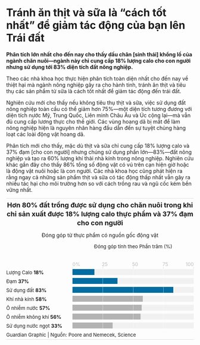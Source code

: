 # Tránh ăn thịt và sữa là “cách tốt nhất” để giảm tác động của bạn lên Trái đất

**Phân tích lớn nhất cho đến nay cho thấy dấu chân [sinh thái] khổng lồ của ngành chăn nuôi&mdash;ngành này chỉ cung cấp 18% lượng calo cho con người nhưng sử dụng tới 83% diện tích đất nông nghiệp.**

Theo các nhà khoa học thực hiện phân tích toàn diện nhất cho đến nay về thiệt hại mà ngành nông nghiệp gây ra cho hành tinh, tránh ăn thịt và tiêu thụ các sản phẩm từ sữa là cách tốt nhất để giảm tác động đến trái đất.

Nghiên cứu mới cho thấy nếu không tiêu thụ thịt và sữa, việc sử dụng đất nông nghiệp toàn cầu có thể giảm hơn 75%&mdash;một diện tích tương đương với diện tích nước Mỹ, Trung Quốc, Liên minh Châu Âu và Úc cộng lại&mdash;mà vẫn đủ cung cấp lương thực cho thế giới. Các vùng hoang dã bị mất để làm nông nghiệp hiện là nguyên nhân hàng đầu dẫn đến sự tuyệt chủng hàng loạt các loài động vật hoang dã.

Phân tích mới cho thấy, mặc dù thịt và sữa chỉ cung cấp 18% lượng calo và 37% đạm [cho con người] nhưng chúng sử dụng phần lớn&mdash;83%&mdash;đất nông nghiệp và tạo ra 60% lượng khí thải nhà kính trong nông nghiệp. Nghiên cứu khác gần đây cho thấy 86% tổng số động vật có vú trên cạn hiện giờ hoặc là động vật nuôi hoặc là con người. Các nhà khoa học cũng phát hiện ra rằng ngay cả những sản phẩm thịt và sữa có tác động thấp nhất vẫn gây ra nhiều tác hại cho môi trường hơn so với cách trồng rau và ngũ cốc kém bền vững nhất.

<div>
<html><head>
<meta http-equiv="content-type" content="text/html; charset=UTF-8">
    <meta charset="utf-8">
    <style>
      .f-bar {
        color: #f1f1f1; /* n-5 */
        text-align: right;
        line-height: 16px;
        min-width: 2px;
        white-space: nowrap;
        overflow-x: hidden;
      }
      /* html { -webkit-font-smoothing: antialiased; }
      .d-n { display: none; } */
      /* TOTHINK: style or inline */
      .graph {
        color: var(--md-default-fg-color--light); /*n-2*/
        font-size: 13px;
        -webkit-font-smoothing: antialiased;
        border-top: 1px solid rgb(220, 220, 220);
        border-bottom: 1px solid rgb(220, 220, 220);
        padding: 6px 0 4px 0;
      }
      .chart {
        position: relative;
      }
      .headline {
        color: var(--md-default-fg-color--light);
        font-size: 18px;
        line-height: 24px;
        margin-bottom: 12px;
      }
      .standfirst {
        font-size: 14px;
        line-height: 18px;
        margin-top: 12px;
        margin-bottom: 12px;
        font-weight: 400;
      }
      .legend {
        line-height: 18px;
        margin-bottom: 24px;
      }
      .legend-item {
        white-space: nowrap;
        display: inline-block;
        margin-right: 12px;
        position: relative;
      }
      .legend-color {
        position: absolute;
        top: 1px;
        display: inline-block;
        width: 6px;
        height: 12px;
        margin-right: 4px;
        border-radius: 2px;
      }
      .legend-label {
        margin-left: 10px;
      }
      .axis-x,
      .axis-y {
        color: #bdbdbd; /* n-3 */
      }
      .axis-top-text {
        white-space: nowrap;
      }
      .label {
        color: var(--md-default-fg-color--light);
        line-height: 18px;
        vertical-align: top;
      }
      .label-x {
        font-size: 12px;
      }
      .label-x span {
        word-break: break-word
      }
      /* end of TOTHINK */
      /* for iOS safari mobile */
      body { -webkit-text-size-adjust: 100%; }
    </style>
  </head>
    <body><div class="graph js-graph" style="width: 100%;"><header class="header"><div class="headline"><span data-offset-key="2pui6-0-0" style="font-weight: bold;"><span data-text="true">Hơn 80% đất trồng được sử dụng cho chăn nuôi trong khi chỉ sản xuất được 18% lượng calo thực phẩm và 37% đạm cho con người</span></span></div><div class="standfirst d-n"><span data-offset-key="e7oj8-0-0"><span data-text="true">Đóng góp từ thực phẩm có nguồn gốc động vật</span></span></div><div class="legend" style="margin-left: 178px;"><span data-offset-key="ccpfi-0-0"><span data-text="true">Đóng góp tính theo Phần trăm (%)</span></span></div></header><div data-id="bar100" data-res-y="true" class="chart js-chart" style="margin-top: 24px; margin-bottom: 0px; padding-bottom: 1px;"><!-- react-empty: 227 --><div class="axis-x" data-x-bottom="false" data-y-indent="0" data-l-indent="0" data-r-indent="0" style="position: absolute; top: -30px; right: 1px; width: calc(100% - 179px); margin-right: 0px;"><div class="axis-x-tick" style="position: absolute; top: 24px; left: calc(0% + 0px); width: 1px; height: 5px; background-color: rgb(220, 220, 220);"></div><div class="axis-x-tick" style="position: absolute; top: 24px; left: calc(25% + 0px); width: 1px; height: 5px; background-color: rgb(220, 220, 220);"></div><div class="axis-x-tick" style="position: absolute; top: 24px; left: calc(50% + 0px); width: 1px; height: 5px; background-color: rgb(220, 220, 220);"></div><div class="axis-x-tick" style="position: absolute; top: 24px; left: calc(75% + 0px); width: 1px; height: 5px; background-color: rgb(220, 220, 220);"></div><div class="axis-x-tick" style="position: absolute; top: 24px; left: calc(100% + 0px); width: 1px; height: 5px; background-color: rgb(220, 220, 220);"></div><div class="axis-x-text axis-top-text" style="position: absolute; top: 8px; left: 0px; width: 18px; line-height: 14px; padding-top: 2px; text-align: left; background-color: transparent;"><span data-offset-key="1dlvr-0-0"><span data-text="true">0%</span></span></div><div class="axis-x-text axis-top-text" style="position: absolute; top: 8px; left: 24.2396%; width: 16px; line-height: 14px; padding-top: 2px; text-align: center; background-color: transparent;"><span data-offset-key="q7vg-0-0"><span data-text="true">25</span></span></div><div class="axis-x-text axis-top-text" style="position: absolute; top: 8px; left: 49.3088%; width: 16px; line-height: 14px; padding-top: 2px; text-align: center; background-color: transparent;"><span data-offset-key="191te-0-0"><span data-text="true">50</span></span></div><div class="axis-x-text axis-top-text" style="position: absolute; top: 8px; left: 74.2857%; width: 16px; line-height: 14px; padding-top: 2px; text-align: center; background-color: transparent;"><span data-offset-key="dl0df-0-0"><span data-text="true">75</span></span></div><div class="axis-x-text axis-top-text" style="position: absolute; top: 8px; left: auto; width: 23px; line-height: 14px; padding-top: 2px; text-align: right; background-color: transparent; right: -1px;"><span data-offset-key="5igl-0-0"><span data-text="true">100</span></span></div></div><div class="canvas"><div class="row" style="height: 24px;"><div class="label" style="display: inline-block; width: 178px;"><span data-offset-key="8273e-0-0"><span data-text="true">Lượng Calo </span></span><span data-offset-key="8273e-0-1" style="font-weight: bold;"><span data-text="true">18%</span></span></div><div class="group" style="display: inline-block; width: calc(100% - 178px); position: relative;"><div class="grid" style="position: relative; margin-left: 0px; margin-right: 1px;"><div style="position: absolute; left: 0%; top: 0px; width: 1px; height: 20px; background-color: transparent;"></div><div style="position: absolute; left: 25%; top: 0px; width: 1px; height: 20px; background-color: rgba(255, 255, 255, 0.5);"></div><div style="position: absolute; left: 50%; top: 0px; width: 1px; height: 20px; background-color: rgba(255, 255, 255, 0.5);"></div><div style="position: absolute; left: 75%; top: 0px; width: 1px; height: 20px; background-color: rgba(255, 255, 255, 0.5);"></div><div style="position: absolute; left: 100%; top: 0px; width: 1px; height: 20px; background-color: transparent;"></div></div><div class="bars" style="height: 16px; margin-bottom: 8px; background-color: rgb(241, 241, 241);"><div class="bar f-bar b00 c-d c0" title="18%" contenteditable="false" style="width: 18%; height: 16px; background-color: rgb(4, 109, 161); margin-bottom: 0px;"></div></div></div></div><div class="row" style="height: 24px;"><div class="label" style="display: inline-block; width: 178px;"><span data-offset-key="2isnn-0-0"><span data-text="true">Đạm </span></span><span data-offset-key="2isnn-0-1" style="font-weight: bold;"><span data-text="true">37%</span></span></div><div class="group" style="display: inline-block; width: calc(100% - 178px); position: relative;"><div class="grid" style="position: relative; margin-left: 0px; margin-right: 1px;"><div style="position: absolute; left: 0%; top: 0px; width: 1px; height: 20px; background-color: transparent;"></div><div style="position: absolute; left: 25%; top: 0px; width: 1px; height: 20px; background-color: rgba(255, 255, 255, 0.5);"></div><div style="position: absolute; left: 50%; top: 0px; width: 1px; height: 20px; background-color: rgba(255, 255, 255, 0.5);"></div><div style="position: absolute; left: 75%; top: 0px; width: 1px; height: 20px; background-color: rgba(255, 255, 255, 0.5);"></div><div style="position: absolute; left: 100%; top: 0px; width: 1px; height: 20px; background-color: transparent;"></div></div><div class="bars" style="height: 16px; margin-bottom: 8px; background-color: rgb(241, 241, 241);"><div class="bar f-bar b10 c-d c1" title="37%" contenteditable="false" style="width: 37%; height: 16px; background-color: rgb(4, 109, 161); margin-bottom: 0px;"></div></div></div></div><div class="row" style="height: 24px;"><div class="label" style="display: inline-block; width: 178px;"><span data-offset-key="abv2t-0-0"><span data-text="true">Sử dụng đất </span></span><span data-offset-key="abv2t-0-1" style="font-weight: bold;"><span data-text="true">83%</span></span></div><div class="group" style="display: inline-block; width: calc(100% - 178px); position: relative;"><div class="grid" style="position: relative; margin-left: 0px; margin-right: 1px;"><div style="position: absolute; left: 0%; top: 0px; width: 1px; height: 20px; background-color: transparent;"></div><div style="position: absolute; left: 25%; top: 0px; width: 1px; height: 20px; background-color: rgba(255, 255, 255, 0.5);"></div><div style="position: absolute; left: 50%; top: 0px; width: 1px; height: 20px; background-color: rgba(255, 255, 255, 0.5);"></div><div style="position: absolute; left: 75%; top: 0px; width: 1px; height: 20px; background-color: rgba(255, 255, 255, 0.5);"></div><div style="position: absolute; left: 100%; top: 0px; width: 1px; height: 20px; background-color: transparent;"></div></div><div class="bars" style="height: 16px; margin-bottom: 8px; background-color: rgb(241, 241, 241);"><div class="bar f-bar b20 c-d c2" title="83%" contenteditable="false" style="width: 83%; height: 16px; background-color: rgb(4, 109, 161); margin-bottom: 0px;"></div></div></div></div><div class="row" style="height: 24px;"><div class="label" style="display: inline-block; width: 178px;"><span data-offset-key="amt04-0-0"><span data-text="true">Khí nhà kính </span></span><span data-offset-key="amt04-0-1" style="font-weight: bold;"><span data-text="true">58%</span></span></div><div class="group" style="display: inline-block; width: calc(100% - 178px); position: relative;"><div class="grid" style="position: relative; margin-left: 0px; margin-right: 1px;"><div style="position: absolute; left: 0%; top: 0px; width: 1px; height: 20px; background-color: transparent;"></div><div style="position: absolute; left: 25%; top: 0px; width: 1px; height: 20px; background-color: rgba(255, 255, 255, 0.5);"></div><div style="position: absolute; left: 50%; top: 0px; width: 1px; height: 20px; background-color: rgba(255, 255, 255, 0.5);"></div><div style="position: absolute; left: 75%; top: 0px; width: 1px; height: 20px; background-color: rgba(255, 255, 255, 0.5);"></div><div style="position: absolute; left: 100%; top: 0px; width: 1px; height: 20px; background-color: transparent;"></div></div><div class="bars" style="height: 16px; margin-bottom: 8px; background-color: rgb(241, 241, 241);"><div class="bar f-bar b30 c-d c3" title="58%" contenteditable="false" style="width: 58%; height: 16px; background-color: rgb(179, 179, 180); margin-bottom: 0px;"></div></div></div></div><div class="row" style="height: 24px;"><div class="label" style="display: inline-block; width: 178px;"><span data-offset-key="91lpb-0-0"><span data-text="true">Ô nhiễm nước </span></span><span data-offset-key="91lpb-0-1" style="font-weight: bold;"><span data-text="true">57%</span></span></div><div class="group" style="display: inline-block; width: calc(100% - 178px); position: relative;"><div class="grid" style="position: relative; margin-left: 0px; margin-right: 1px;"><div style="position: absolute; left: 0%; top: 0px; width: 1px; height: 20px; background-color: transparent;"></div><div style="position: absolute; left: 25%; top: 0px; width: 1px; height: 20px; background-color: rgba(255, 255, 255, 0.5);"></div><div style="position: absolute; left: 50%; top: 0px; width: 1px; height: 20px; background-color: rgba(255, 255, 255, 0.5);"></div><div style="position: absolute; left: 75%; top: 0px; width: 1px; height: 20px; background-color: rgba(255, 255, 255, 0.5);"></div><div style="position: absolute; left: 100%; top: 0px; width: 1px; height: 20px; background-color: transparent;"></div></div><div class="bars" style="height: 16px; margin-bottom: 8px; background-color: rgb(241, 241, 241);"><div class="bar f-bar b40 c-d c4" title="57%" contenteditable="false" style="width: 57%; height: 16px; background-color: rgb(179, 179, 180); margin-bottom: 0px;"></div></div></div></div><div class="row" style="height: 24px;"><div class="label" style="display: inline-block; width: 178px;"><span data-offset-key="frvtf-0-0"><span data-text="true">Ô nhiễm không khí </span></span><span data-offset-key="frvtf-0-1" style="font-weight: bold;"><span data-text="true">56%</span></span></div><div class="group" style="display: inline-block; width: calc(100% - 178px); position: relative;"><div class="grid" style="position: relative; margin-left: 0px; margin-right: 1px;"><div style="position: absolute; left: 0%; top: 0px; width: 1px; height: 20px; background-color: transparent;"></div><div style="position: absolute; left: 25%; top: 0px; width: 1px; height: 20px; background-color: rgba(255, 255, 255, 0.5);"></div><div style="position: absolute; left: 50%; top: 0px; width: 1px; height: 20px; background-color: rgba(255, 255, 255, 0.5);"></div><div style="position: absolute; left: 75%; top: 0px; width: 1px; height: 20px; background-color: rgba(255, 255, 255, 0.5);"></div><div style="position: absolute; left: 100%; top: 0px; width: 1px; height: 20px; background-color: transparent;"></div></div><div class="bars" style="height: 16px; margin-bottom: 8px; background-color: rgb(241, 241, 241);"><div class="bar f-bar b50 c-d c5" title="56%" contenteditable="false" style="width: 56%; height: 16px; background-color: rgb(179, 179, 180); margin-bottom: 0px;"></div></div></div></div><div class="row" style="height: 24px;"><div class="label" style="display: inline-block; width: 178px;"><span data-offset-key="qd2h-0-0"><span data-text="true">Sử dụng nước ngọt </span></span><span data-offset-key="qd2h-0-1" style="font-weight: bold;"><span data-text="true">33%</span></span></div><div class="group" style="display: inline-block; width: calc(100% - 178px); position: relative;"><div class="grid" style="position: relative; margin-left: 0px; margin-right: 1px;"><div style="position: absolute; left: 0%; top: 0px; width: 1px; height: 20px; background-color: transparent;"></div><div style="position: absolute; left: 25%; top: 0px; width: 1px; height: 20px; background-color: rgba(255, 255, 255, 0.5);"></div><div style="position: absolute; left: 50%; top: 0px; width: 1px; height: 20px; background-color: rgba(255, 255, 255, 0.5);"></div><div style="position: absolute; left: 75%; top: 0px; width: 1px; height: 20px; background-color: rgba(255, 255, 255, 0.5);"></div><div style="position: absolute; left: 100%; top: 0px; width: 1px; height: 20px; background-color: transparent;"></div></div><div class="bars" style="height: 16px; margin-bottom: 8px; background-color: rgb(241, 241, 241);"><div class="bar f-bar b60 c-d c6" title="33%" contenteditable="false" style="width: 33%; height: 16px; background-color: rgb(179, 179, 180); margin-bottom: 0px;"></div></div></div></div></div><!-- react-empty: 385 --></div><footer class=""><span data-offset-key="6uc6u-0-0"><span data-text="true">Guardian Graphic | Nguồn: Poore and Nemecek, Science</span></span></footer><span class="test js-test-res"></span></div>
    <script>
      var elChart = document.querySelector(".js-chart")
      var elAxisX = document.querySelector(".axis-x")
      var elsText = elAxisX ? elAxisX.querySelectorAll(".axis-x-text") : []
      var indentL = elAxisX ? parseInt(elAxisX.dataset.lIndent, 10) : 0
      var extendR = elAxisX ? parseInt(elAxisX.dataset.rIndent, 10) : 0
      var isBarBased = elChart.getAttribute("data-id").toLowerCase().indexOf("bar") > -1
      // responsive
      function responsive() {
        updateYLabelWidths()      // 3
        updateXAxisTextPosition() // 4
        updateChartHeight()       // 5
      }
      responsive()
      // handle event
      var timeout = null
      window.addEventListener('resize', function(evt) {
        if (timeout) window.clearTimeout(timeout)
        timeout = window.setTimeout(function() {
          responsive()
          timeout = null
        }, 200)
      });
      function updateYLabelWidths() {
        if (elChart.getAttribute("data-res-y") === "false") return
    
        const elRows = [...elChart.querySelectorAll(".row")]
        const elGroups = [...elChart.querySelectorAll(".group")]
        const elLegend = document.querySelector(".legend")
        const labelWidth = elChart.querySelector(".label").offsetWidth
        const chartWidth = elChart.offsetWidth
        const isInline = labelWidth <= chartWidth/3

        elRows.forEach(el => {
          el.style.height = isInline ? "24px" : "auto"
        })
        elGroups.forEach(el => {
          el.style.width = isInline ? "calc(" + 100 + "% - " + labelWidth + "px)" : "100%"
          el.style.display = isInline ? "inline-block" : "block"
        })

        elAxisX.style.width = "calc(100% - " + ((isInline ? labelWidth : 0) + indentL + extendR + 1) + "px)"
        elLegend.style.marginLeft = isInline ? labelWidth + "px" : 0
      }

      /* 4. x axis text position update */
      function updateXAxisTextPosition() {
        if (!elAxisX) return

        var elsTick = elAxisX.querySelectorAll(".axis-x-tick")
        var elTest = document.querySelector(".js-test-res")

        // a. default width / left
        var axisXWidth = elAxisX.offsetWidth
        var maxWidth = elsTick[1].offsetLeft - elsTick[0].offsetLeft
        var txtWidths = [].slice.call(elsText).map((el, i) => {
          elTest.textContent = el.textContent
          var txtWidth = elTest.offsetWidth + 2
          var resWidth = Math.min(txtWidth, maxWidth)
          el.style.width = resWidth + "px"
          el.style.left = (elsTick[i].offsetLeft - resWidth / 2) * 100 / axisXWidth + "%"
          el.style.textAlign = "center"
          return txtWidth
        })
        elTest.textContent = ""

        // b. adjust width if multi lines
        var isMultiLine = txtWidths.find(w => w > maxWidth)
        if (isMultiLine) {
          [].slice.call(elsText).forEach((el, i) => {
            var txtWidth = el.querySelector("span").offsetWidth + 1
            var resWidth = Math.min(txtWidth, maxWidth)
            el.style.width = resWidth + "px"
            el.style.left = (elsTick[i].offsetLeft - resWidth / 2) * 100 / axisXWidth + "%"
          })
        }

        // c. adjust two ends if out of frame
        var iLast = elsTick.length - 1
        var indent = parseInt(elAxisX.dataset.yIndent, 10) + indentL
        var textStrLeft = (indent + elsTick[0].offsetLeft) - elsText[0].offsetWidth / 2
        var textEndRight = (axisXWidth + extendR - elsTick[iLast].offsetLeft) - elsText[iLast].offsetWidth / 2
        if (textStrLeft < 0) {
          elsText[0].style.left = ((isBarBased ? 0 : 1) - indent) + "px"
          elsText[0].style.textAlign = "left"
        }
        if (textEndRight < 0) {
          elsText[iLast].style.left = "auto"
          elsText[iLast].style.right = (-1) - extendR + "px"
          elsText[iLast].style.textAlign = "right"
        }
      }

      /* chart height update */
      function updateChartHeight() {
        var elsLabel = document.querySelectorAll(".label-x .label")
        var isAxisXBottom = elAxisX ? (elAxisX.dataset.xBottom==="true") : false
        if (isAxisXBottom || elsLabel.length > 0) {
          var elsAll = [].slice.call(elsText).concat([].slice.call(elsLabel))
          var heights = elsAll.map(el => Math.ceil(el.offsetHeight))
          var maxHeight = Math.max.apply(null, heights)
          elChart.style.marginBottom = (maxHeight + 14) + "px"
        }
      }
    </script>
</body></html>
</div>

Nghiên cứu được công bố trên tạp chí Science đã tạo ra một bộ dữ liệu khổng lồ dựa trên gần 40.000 trang trại ở 119 quốc gia và bao gồm 40 sản phẩm thực phẩm chiếm 90% tổng lượng thức ăn được tiêu thụ. Nó đã đánh giá tác động đầy đủ của những loại thực phẩm này, từ trang trại đến bàn ăn, đối với việc sử dụng đất, phát thải biến đổi khí hậu, sử dụng nước ngọt và ô nhiễm nước (hiện tượng phì dưỡng, *eutrophication*) và axit hóa (*acidification*) mặt đất.

Joseph Poore, tại Đại học Oxford, Vương quốc Anh, người đứng đầu nghiên cứu cho biết: “Chế độ ăn thuần thực vật có lẽ là cách tốt nhất để giảm tác động của bạn lên hành tinh Trái đất, [thông qua] không chỉ khí nhà kính mà còn cả [vấn đề] axit hóa toàn cầu, hiện tượng phì dưỡng, việc sử dụng đất và nước”. Ông nói: “Điều này [có tác động] lớn hơn nhiều so với việc cắt giảm các chuyến bay hay mua một chiếc ô tô điện”, vì những việc trên chỉ làm giảm lượng khí thải nhà kính.

“Nông nghiệp là một lĩnh vực có đầy đủ các vấn đề về môi trường”, ông nói. “Thực sự các sản phẩm từ động vật là nguyên nhân gây ra rất nhiều vấn đề trong số này. Tránh tiêu thụ các sản phẩm từ động vật mang lại lợi ích môi trường tốt hơn nhiều so với việc cố gắng mua thịt và sữa [được sản xuất] bền vững”.

Phân tích cũng cho thấy sự khác biệt lớn giữa các cách khác nhau để sản xuất cùng một loại thực phẩm. Ví dụ, bò thịt được nuôi trên đất bị phá rừng thải ra lượng khí nhà kính nhiều hơn 12 lần và sử dụng đất nhiều hơn 50 lần so với chăn thả trên đồng cỏ tự nhiên trù phú. Mặc dù vậy, việc so sánh thịt bò với đạm thực vật như đậu Hà Lan đã chỉ ra rất rõ ràng, ngay cả loại thịt bò có tác động thấp nhất cũng chịu trách nhiệm thải ra lượng khí nhà kính nhiều gấp 6 lần và sử dụng diện tích đất nhiều hơn gấp 36 lần.

<div>
<html><head>
<meta http-equiv="content-type" content="text/html; charset=UTF-8">
    <meta charset="utf-8">
    <style>
      .f-bar {
        color: #f1f1f1; /* n-5 */
        text-align: right;
        line-height: 16px;
        min-width: 2px;
        white-space: nowrap;
        overflow-x: hidden;
      }
      /* html { -webkit-font-smoothing: antialiased; }
      .d-n { display: none; } */
      /* TOTHINK: style or inline */
      .graph {
        color: var(--md-default-fg-color--light); /*n-2*/
        font-size: 13px;
        -webkit-font-smoothing: antialiased;
        border-top: 1px solid rgb(220, 220, 220);
        border-bottom: 1px solid rgb(220, 220, 220);
        padding: 6px 0 4px 0;
      }
      .chart {
        position: relative;
      }
      .headline {
        color: var(--md-default-fg-color--light);
        font-size: 18px;
        line-height: 24px;
        margin-bottom: 12px;
      }
      .standfirst {
        font-size: 14px;
        line-height: 18px;
        margin-top: 12px;
        margin-bottom: 12px;
        font-weight: 400;
      }
      .legend {
        line-height: 18px;
        margin-bottom: 24px;
      }
      .legend-item {
        white-space: nowrap;
        display: inline-block;
        margin-right: 12px;
        position: relative;
      }
      .legend-color {
        position: absolute;
        top: 1px;
        display: inline-block;
        width: 6px;
        height: 12px;
        margin-right: 4px;
        border-radius: 2px;
      }
      .legend-label {
        margin-left: 10px;
      }
      .axis-x,
      .axis-y {
        color: #bdbdbd; /* n-3 */
      }
      .axis-top-text {
        white-space: nowrap;
      }
      .label {
        color: var(--md-default-fg-color--light);
        line-height: 18px;
        vertical-align: top;
      }
      .label-x {
        font-size: 12px;
      }
      .label-x span {
        word-break: break-word
      }
      /* end of TOTHINK */
      /* for iOS safari mobile */
      body { -webkit-text-size-adjust: 100%; }
    </style>
    </head>
    <body><div class="graph js-graph" style="width: 100%;"><header class="header"><div class="headline"><span data-offset-key="5gkr7-0-0" style="font-weight: bold;"><span data-text="true">Thịt bò tạo ra 105kg khí nhà kính trên mỗi 100g đạm, trong khi đậu phụ sản sinh ít hơn 3,5kg</span></span></div><div class="standfirst d-n"><span data-offset-key="dgc3b-0-0"><span data-text="true">Phạm vi khí thải nhà kính khi sản xuất 100g (tính theo kg) đạm</span></span></div><div class="legend" style="margin-left: 131px;"><div class="legend-item"><span class="legend-color" style="background-color: rgb(179, 179, 180);"></span><span class="legend-label"><span data-offset-key="beamb-0-0"><span data-text="true">10% thấp nhất</span></span></span></div><div class="legend-item"><span class="legend-color" style="background-color: rgb(4, 109, 161);"></span><span class="legend-label"><span data-offset-key="qai0-0-0"><span data-text="true">90% các trường hợp</span></span></span></div></div></header><div data-id="onBarDiffDots" data-res-y="true" class="chart js-chart" style="margin-top: 24px; margin-bottom: 0px; padding-bottom: 1px;"><!-- react-empty: 517 --><div class="axis-x" data-x-bottom="false" data-y-indent="0" data-l-indent="5" data-r-indent="5" style="position: absolute; top: -30px; right: 1px; width: calc(100% - 142px); margin-right: 5px;"><div class="axis-x-tick" style="position: absolute; top: 24px; left: calc(18.82% + 0px); width: 1px; height: 5px; background-color: rgb(220, 220, 220);"></div><div class="axis-x-tick" style="position: absolute; top: 24px; left: calc(37.92% + 0px); width: 1px; height: 5px; background-color: rgb(220, 220, 220);"></div><div class="axis-x-tick" style="position: absolute; top: 24px; left: calc(57.02% + 0px); width: 1px; height: 5px; background-color: rgb(220, 220, 220);"></div><div class="axis-x-tick" style="position: absolute; top: 24px; left: calc(76.12% + 0px); width: 1px; height: 5px; background-color: rgb(220, 220, 220);"></div><div class="axis-x-tick" style="position: absolute; top: 24px; left: calc(95.22% + 0px); width: 1px; height: 5px; background-color: rgb(220, 220, 220);"></div><div class="axis-x-text axis-top-text" style="position: absolute; top: 8px; left: 18.021%; width: 17px; line-height: 14px; padding-top: 2px; text-align: center; background-color: transparent;"><span data-offset-key="4oo9a-0-0"><span data-text="true">20kg</span></span></div><div class="axis-x-text axis-top-text" style="position: absolute; top: 8px; left: 37.1415%; width: 17px; line-height: 14px; padding-top: 2px; text-align: center; background-color: transparent;"><span data-offset-key="3jkn2-0-0"><span data-text="true">40kg</span></span></div><div class="axis-x-text axis-top-text" style="position: absolute; top: 8px; left: 56.1663%; width: 17px; line-height: 14px; padding-top: 2px; text-align: center; background-color: transparent;"><span data-offset-key="d1gl-0-0"><span data-text="true">60kg</span></span></div><div class="axis-x-text axis-top-text" style="position: absolute; top: 8px; left: 75.2868%; width: 17px; line-height: 14px; padding-top: 2px; text-align: center; background-color: transparent;"><span data-offset-key="fkcr9-0-0"><span data-text="true">80kg</span></span></div><div class="axis-x-text axis-top-text" style="position: absolute; top: 8px; left: 93.9771%; width: 26px; line-height: 14px; padding-top: 2px; text-align: center; background-color: transparent;"><span data-offset-key="5p2em-0-0"><span data-text="true">100kg</span></span></div></div><div class="canvas"><div class="row" style="height: 24px;"><div class="label" style="display: inline-block; width: 131px;"><span data-offset-key="b8rn9-0-0"><span data-text="true">Thịt bò</span></span></div><div class="group" style="display: inline-block; width: calc(100% - 131px); position: relative;"><div class="grid" style="position: relative; margin-left: 5px; margin-right: 6px;"><div style="position: absolute; left: 18.82%; top: 0px; width: 1px; height: 20px; background-color: rgba(255, 255, 255, 0.5);"></div><div style="position: absolute; left: 37.92%; top: 0px; width: 1px; height: 20px; background-color: rgba(255, 255, 255, 0.5);"></div><div style="position: absolute; left: 57.02%; top: 0px; width: 1px; height: 20px; background-color: rgba(255, 255, 255, 0.5);"></div><div style="position: absolute; left: 76.12%; top: 0px; width: 1px; height: 20px; background-color: rgba(255, 255, 255, 0.5);"></div><div style="position: absolute; left: 95.22%; top: 0px; width: 1px; height: 20px; background-color: rgba(255, 255, 255, 0.5);"></div></div><div class="bars" style="margin-bottom: 8px; background-color: rgb(241, 241, 241);"><div class="shape" style="position: relative; height: 16px; margin-left: 5px; margin-right: 5px;"><div class="line cstick c-d" title="false" style="width: 81.1843%; height: 4px; position: absolute; top: 6px; left: 18.8157%; background-color: rgb(179, 179, 180);"></div><div class="dots" title="20" style="background-color: rgb(179, 179, 180); width: 10px; height: 10px; position: absolute; top: 3px; left: calc(18.8157% - 5px); border-radius: 5px;"></div><div class="dots" title="105" style="background-color: rgb(4, 109, 161); width: 10px; height: 10px; position: absolute; top: 3px; left: calc(100% - 5px); border-radius: 5px;"></div></div></div></div></div><div class="row" style="height: 24px;"><div class="label" style="display: inline-block; width: 131px;"><span data-offset-key="3vblg-0-0"><span data-text="true">Thịt giáp xác</span></span></div><div class="group" style="display: inline-block; width: calc(100% - 131px); position: relative;"><div class="grid" style="position: relative; margin-left: 5px; margin-right: 6px;"><div style="position: absolute; left: 18.82%; top: 0px; width: 1px; height: 20px; background-color: rgba(255, 255, 255, 0.5);"></div><div style="position: absolute; left: 37.92%; top: 0px; width: 1px; height: 20px; background-color: rgba(255, 255, 255, 0.5);"></div><div style="position: absolute; left: 57.02%; top: 0px; width: 1px; height: 20px; background-color: rgba(255, 255, 255, 0.5);"></div><div style="position: absolute; left: 76.12%; top: 0px; width: 1px; height: 20px; background-color: rgba(255, 255, 255, 0.5);"></div><div style="position: absolute; left: 95.22%; top: 0px; width: 1px; height: 20px; background-color: rgba(255, 255, 255, 0.5);"></div></div><div class="bars" style="margin-bottom: 8px; background-color: rgb(241, 241, 241);"><div class="shape" style="position: relative; height: 16px; margin-left: 5px; margin-right: 5px;"><div class="line cstick c-d" title="false" style="width: 28.2713%; height: 4px; position: absolute; top: 6px; left: 4.87106%; background-color: rgb(179, 179, 180);"></div><div class="dots" title="5.4" style="background-color: rgb(179, 179, 180); width: 10px; height: 10px; position: absolute; top: 3px; left: calc(4.87106% - 5px); border-radius: 5px;"></div><div class="dots" title="35" style="background-color: rgb(4, 109, 161); width: 10px; height: 10px; position: absolute; top: 3px; left: calc(33.1423% - 5px); border-radius: 5px;"></div></div></div></div></div><div class="row" style="height: 24px;"><div class="label" style="display: inline-block; width: 131px;"><span data-offset-key="355u2-0-0"><span data-text="true">Thịt Cừu</span></span></div><div class="group" style="display: inline-block; width: calc(100% - 131px); position: relative;"><div class="grid" style="position: relative; margin-left: 5px; margin-right: 6px;"><div style="position: absolute; left: 18.82%; top: 0px; width: 1px; height: 20px; background-color: rgba(255, 255, 255, 0.5);"></div><div style="position: absolute; left: 37.92%; top: 0px; width: 1px; height: 20px; background-color: rgba(255, 255, 255, 0.5);"></div><div style="position: absolute; left: 57.02%; top: 0px; width: 1px; height: 20px; background-color: rgba(255, 255, 255, 0.5);"></div><div style="position: absolute; left: 76.12%; top: 0px; width: 1px; height: 20px; background-color: rgba(255, 255, 255, 0.5);"></div><div style="position: absolute; left: 95.22%; top: 0px; width: 1px; height: 20px; background-color: rgba(255, 255, 255, 0.5);"></div></div><div class="bars" style="margin-bottom: 8px; background-color: rgb(241, 241, 241);"><div class="shape" style="position: relative; height: 16px; margin-left: 5px; margin-right: 5px;"><div class="line cstick c-d" title="false" style="width: 14.3266%; height: 4px; position: absolute; top: 6px; left: 11.1748%; background-color: rgb(179, 179, 180);"></div><div class="dots" title="12" style="background-color: rgb(179, 179, 180); width: 10px; height: 10px; position: absolute; top: 3px; left: calc(11.1748% - 5px); border-radius: 5px;"></div><div class="dots" title="27" style="background-color: rgb(4, 109, 161); width: 10px; height: 10px; position: absolute; top: 3px; left: calc(25.5014% - 5px); border-radius: 5px;"></div></div></div></div></div><div class="row" style="height: 24px;"><div class="label" style="display: inline-block; width: 131px;"><span data-offset-key="1lfm1-0-0"><span data-text="true">Bò sữa</span></span></div><div class="group" style="display: inline-block; width: calc(100% - 131px); position: relative;"><div class="grid" style="position: relative; margin-left: 5px; margin-right: 6px;"><div style="position: absolute; left: 18.82%; top: 0px; width: 1px; height: 20px; background-color: rgba(255, 255, 255, 0.5);"></div><div style="position: absolute; left: 37.92%; top: 0px; width: 1px; height: 20px; background-color: rgba(255, 255, 255, 0.5);"></div><div style="position: absolute; left: 57.02%; top: 0px; width: 1px; height: 20px; background-color: rgba(255, 255, 255, 0.5);"></div><div style="position: absolute; left: 76.12%; top: 0px; width: 1px; height: 20px; background-color: rgba(255, 255, 255, 0.5);"></div><div style="position: absolute; left: 95.22%; top: 0px; width: 1px; height: 20px; background-color: rgba(255, 255, 255, 0.5);"></div></div><div class="bars" style="margin-bottom: 8px; background-color: rgb(241, 241, 241);"><div class="shape" style="position: relative; height: 16px; margin-left: 5px; margin-right: 5px;"><div class="line cstick c-d" title="false" style="width: 16.1414%; height: 4px; position: absolute; top: 6px; left: 8.40497%; background-color: rgb(179, 179, 180);"></div><div class="dots" title="9.1" style="background-color: rgb(179, 179, 180); width: 10px; height: 10px; position: absolute; top: 3px; left: calc(8.40497% - 5px); border-radius: 5px;"></div><div class="dots" title="26" style="background-color: rgb(4, 109, 161); width: 10px; height: 10px; position: absolute; top: 3px; left: calc(24.5463% - 5px); border-radius: 5px;"></div></div></div></div></div><div class="row" style="height: 24px;"><div class="label" style="display: inline-block; width: 131px;"><span data-offset-key="aq6ku-0-0"><span data-text="true">Pho-mát</span></span></div><div class="group" style="display: inline-block; width: calc(100% - 131px); position: relative;"><div class="grid" style="position: relative; margin-left: 5px; margin-right: 6px;"><div style="position: absolute; left: 18.82%; top: 0px; width: 1px; height: 20px; background-color: rgba(255, 255, 255, 0.5);"></div><div style="position: absolute; left: 37.92%; top: 0px; width: 1px; height: 20px; background-color: rgba(255, 255, 255, 0.5);"></div><div style="position: absolute; left: 57.02%; top: 0px; width: 1px; height: 20px; background-color: rgba(255, 255, 255, 0.5);"></div><div style="position: absolute; left: 76.12%; top: 0px; width: 1px; height: 20px; background-color: rgba(255, 255, 255, 0.5);"></div><div style="position: absolute; left: 95.22%; top: 0px; width: 1px; height: 20px; background-color: rgba(255, 255, 255, 0.5);"></div></div><div class="bars" style="margin-bottom: 8px; background-color: rgb(241, 241, 241);"><div class="shape" style="position: relative; height: 16px; margin-left: 5px; margin-right: 5px;"><div class="line cstick c-d" title="false" style="width: 12.5119%; height: 4px; position: absolute; top: 6px; left: 4.39351%; background-color: rgb(179, 179, 180);"></div><div class="dots" title="4.9" style="background-color: rgb(179, 179, 180); width: 10px; height: 10px; position: absolute; top: 3px; left: calc(4.39351% - 5px); border-radius: 5px;"></div><div class="dots" title="18" style="background-color: rgb(4, 109, 161); width: 10px; height: 10px; position: absolute; top: 3px; left: calc(16.9054% - 5px); border-radius: 5px;"></div></div></div></div></div><div class="row" style="height: 24px;"><div class="label" style="display: inline-block; width: 131px;"><span data-offset-key="ahqn7-0-0"><span data-text="true">Thịt lợn</span></span></div><div class="group" style="display: inline-block; width: calc(100% - 131px); position: relative;"><div class="grid" style="position: relative; margin-left: 5px; margin-right: 6px;"><div style="position: absolute; left: 18.82%; top: 0px; width: 1px; height: 20px; background-color: rgba(255, 255, 255, 0.5);"></div><div style="position: absolute; left: 37.92%; top: 0px; width: 1px; height: 20px; background-color: rgba(255, 255, 255, 0.5);"></div><div style="position: absolute; left: 57.02%; top: 0px; width: 1px; height: 20px; background-color: rgba(255, 255, 255, 0.5);"></div><div style="position: absolute; left: 76.12%; top: 0px; width: 1px; height: 20px; background-color: rgba(255, 255, 255, 0.5);"></div><div style="position: absolute; left: 95.22%; top: 0px; width: 1px; height: 20px; background-color: rgba(255, 255, 255, 0.5);"></div></div><div class="bars" style="margin-bottom: 8px; background-color: rgb(241, 241, 241);"><div class="shape" style="position: relative; height: 16px; margin-left: 5px; margin-right: 5px;"><div class="line cstick c-d" title="false" style="width: 8.97803%; height: 4px; position: absolute; top: 6px; left: 4.10697%; background-color: rgb(179, 179, 180);"></div><div class="dots" title="4.6" style="background-color: rgb(179, 179, 180); width: 10px; height: 10px; position: absolute; top: 3px; left: calc(4.10697% - 5px); border-radius: 5px;"></div><div class="dots" title="14" style="background-color: rgb(4, 109, 161); width: 10px; height: 10px; position: absolute; top: 3px; left: calc(13.085% - 5px); border-radius: 5px;"></div></div></div></div></div><div class="row" style="height: 24px;"><div class="label" style="display: inline-block; width: 131px;"><span data-offset-key="336aj-0-0"><span data-text="true">Thịt gà</span></span></div><div class="group" style="display: inline-block; width: calc(100% - 131px); position: relative;"><div class="grid" style="position: relative; margin-left: 5px; margin-right: 6px;"><div style="position: absolute; left: 18.82%; top: 0px; width: 1px; height: 20px; background-color: rgba(255, 255, 255, 0.5);"></div><div style="position: absolute; left: 37.92%; top: 0px; width: 1px; height: 20px; background-color: rgba(255, 255, 255, 0.5);"></div><div style="position: absolute; left: 57.02%; top: 0px; width: 1px; height: 20px; background-color: rgba(255, 255, 255, 0.5);"></div><div style="position: absolute; left: 76.12%; top: 0px; width: 1px; height: 20px; background-color: rgba(255, 255, 255, 0.5);"></div><div style="position: absolute; left: 95.22%; top: 0px; width: 1px; height: 20px; background-color: rgba(255, 255, 255, 0.5);"></div></div><div class="bars" style="margin-bottom: 8px; background-color: rgb(241, 241, 241);"><div class="shape" style="position: relative; height: 16px; margin-left: 5px; margin-right: 5px;"><div class="line cstick c-d" title="false" style="width: 9.16905%; height: 4px; position: absolute; top: 6px; left: 2.00573%; background-color: rgb(179, 179, 180);"></div><div class="dots" title="2.4" style="background-color: rgb(179, 179, 180); width: 10px; height: 10px; position: absolute; top: 3px; left: calc(2.00573% - 5px); border-radius: 5px;"></div><div class="dots" title="12" style="background-color: rgb(4, 109, 161); width: 10px; height: 10px; position: absolute; top: 3px; left: calc(11.1748% - 5px); border-radius: 5px;"></div></div></div></div></div><div class="row" style="height: 24px;"><div class="label" style="display: inline-block; width: 131px;"><span data-offset-key="f3u2h-0-0"><span data-text="true">Cá (nuôi)</span></span></div><div class="group" style="display: inline-block; width: calc(100% - 131px); position: relative;"><div class="grid" style="position: relative; margin-left: 5px; margin-right: 6px;"><div style="position: absolute; left: 18.82%; top: 0px; width: 1px; height: 20px; background-color: rgba(255, 255, 255, 0.5);"></div><div style="position: absolute; left: 37.92%; top: 0px; width: 1px; height: 20px; background-color: rgba(255, 255, 255, 0.5);"></div><div style="position: absolute; left: 57.02%; top: 0px; width: 1px; height: 20px; background-color: rgba(255, 255, 255, 0.5);"></div><div style="position: absolute; left: 76.12%; top: 0px; width: 1px; height: 20px; background-color: rgba(255, 255, 255, 0.5);"></div><div style="position: absolute; left: 95.22%; top: 0px; width: 1px; height: 20px; background-color: rgba(255, 255, 255, 0.5);"></div></div><div class="bars" style="margin-bottom: 8px; background-color: rgb(241, 241, 241);"><div class="shape" style="position: relative; height: 16px; margin-left: 5px; margin-right: 5px;"><div class="line cstick c-d" title="false" style="width: 9.07354%; height: 4px; position: absolute; top: 6px; left: 2.10124%; background-color: rgb(179, 179, 180);"></div><div class="dots" title="2.5" style="background-color: rgb(179, 179, 180); width: 10px; height: 10px; position: absolute; top: 3px; left: calc(2.10124% - 5px); border-radius: 5px;"></div><div class="dots" title="12" style="background-color: rgb(4, 109, 161); width: 10px; height: 10px; position: absolute; top: 3px; left: calc(11.1748% - 5px); border-radius: 5px;"></div></div></div></div></div><div class="row" style="height: 24px;"><div class="label" style="display: inline-block; width: 131px;"><span data-offset-key="dtsc1-0-0"><span data-text="true">Trứng</span></span></div><div class="group" style="display: inline-block; width: calc(100% - 131px); position: relative;"><div class="grid" style="position: relative; margin-left: 5px; margin-right: 6px;"><div style="position: absolute; left: 18.82%; top: 0px; width: 1px; height: 20px; background-color: rgba(255, 255, 255, 0.5);"></div><div style="position: absolute; left: 37.92%; top: 0px; width: 1px; height: 20px; background-color: rgba(255, 255, 255, 0.5);"></div><div style="position: absolute; left: 57.02%; top: 0px; width: 1px; height: 20px; background-color: rgba(255, 255, 255, 0.5);"></div><div style="position: absolute; left: 76.12%; top: 0px; width: 1px; height: 20px; background-color: rgba(255, 255, 255, 0.5);"></div><div style="position: absolute; left: 95.22%; top: 0px; width: 1px; height: 20px; background-color: rgba(255, 255, 255, 0.5);"></div></div><div class="bars" style="margin-bottom: 8px; background-color: rgb(241, 241, 241);"><div class="shape" style="position: relative; height: 16px; margin-left: 5px; margin-right: 5px;"><div class="line cstick c-d" title="false" style="width: 4.77555%; height: 4px; position: absolute; top: 6px; left: 2.19675%; background-color: rgb(179, 179, 180);"></div><div class="dots" title="2.6" style="background-color: rgb(179, 179, 180); width: 10px; height: 10px; position: absolute; top: 3px; left: calc(2.19675% - 5px); border-radius: 5px;"></div><div class="dots" title="7.6" style="background-color: rgb(4, 109, 161); width: 10px; height: 10px; position: absolute; top: 3px; left: calc(6.9723% - 5px); border-radius: 5px;"></div></div></div></div></div><div class="row" style="height: 24px;"><div class="label" style="display: inline-block; width: 131px;"><span data-offset-key="4ldi6-0-0"><span data-text="true">Đậu phụ</span></span></div><div class="group" style="display: inline-block; width: calc(100% - 131px); position: relative;"><div class="grid" style="position: relative; margin-left: 5px; margin-right: 6px;"><div style="position: absolute; left: 18.82%; top: 0px; width: 1px; height: 20px; background-color: rgba(255, 255, 255, 0.5);"></div><div style="position: absolute; left: 37.92%; top: 0px; width: 1px; height: 20px; background-color: rgba(255, 255, 255, 0.5);"></div><div style="position: absolute; left: 57.02%; top: 0px; width: 1px; height: 20px; background-color: rgba(255, 255, 255, 0.5);"></div><div style="position: absolute; left: 76.12%; top: 0px; width: 1px; height: 20px; background-color: rgba(255, 255, 255, 0.5);"></div><div style="position: absolute; left: 95.22%; top: 0px; width: 1px; height: 20px; background-color: rgba(255, 255, 255, 0.5);"></div></div><div class="bars" style="margin-bottom: 8px; background-color: rgb(241, 241, 241);"><div class="shape" style="position: relative; height: 16px; margin-left: 5px; margin-right: 5px;"><div class="line cstick c-d" title="false" style="width: 2.38777%; height: 4px; position: absolute; top: 6px; left: 0.668577%; background-color: rgb(179, 179, 180);"></div><div class="dots" title="1" style="background-color: rgb(179, 179, 180); width: 10px; height: 10px; position: absolute; top: 3px; left: calc(0.668577% - 5px); border-radius: 5px;"></div><div class="dots" title="3.5" style="background-color: rgb(4, 109, 161); width: 10px; height: 10px; position: absolute; top: 3px; left: calc(3.05635% - 5px); border-radius: 5px;"></div></div></div></div></div><div class="row" style="height: 24px;"><div class="label" style="display: inline-block; width: 131px;"><span data-offset-key="do7i5-0-0"><span data-text="true">Quả hạch</span></span></div><div class="group" style="display: inline-block; width: calc(100% - 131px); position: relative;"><div class="grid" style="position: relative; margin-left: 5px; margin-right: 6px;"><div style="position: absolute; left: 18.82%; top: 0px; width: 1px; height: 20px; background-color: rgba(255, 255, 255, 0.5);"></div><div style="position: absolute; left: 37.92%; top: 0px; width: 1px; height: 20px; background-color: rgba(255, 255, 255, 0.5);"></div><div style="position: absolute; left: 57.02%; top: 0px; width: 1px; height: 20px; background-color: rgba(255, 255, 255, 0.5);"></div><div style="position: absolute; left: 76.12%; top: 0px; width: 1px; height: 20px; background-color: rgba(255, 255, 255, 0.5);"></div><div style="position: absolute; left: 95.22%; top: 0px; width: 1px; height: 20px; background-color: rgba(255, 255, 255, 0.5);"></div></div><div class="bars" style="margin-bottom: 8px; background-color: rgb(241, 241, 241);"><div class="shape" style="position: relative; height: 16px; margin-left: 5px; margin-right: 5px;"><div class="line cstick c-d" title="false" style="width: 0.191022%; height: 4px; position: absolute; top: 6px; left: 1.81471%; background-color: rgb(179, 179, 180);"></div><div class="dots" title="2.2" style="background-color: rgb(179, 179, 180); width: 10px; height: 10px; position: absolute; top: 3px; left: calc(1.81471% - 5px); border-radius: 5px;"></div><div class="dots" title="2.4" style="background-color: rgb(4, 109, 161); width: 10px; height: 10px; position: absolute; top: 3px; left: calc(2.00573% - 5px); border-radius: 5px;"></div></div></div></div></div><div class="row" style="height: 24px;"><div class="label" style="display: inline-block; width: 131px;"><span data-offset-key="8nnq2-0-0"><span data-text="true">Lạc</span></span></div><div class="group" style="display: inline-block; width: calc(100% - 131px); position: relative;"><div class="grid" style="position: relative; margin-left: 5px; margin-right: 6px;"><div style="position: absolute; left: 18.82%; top: 0px; width: 1px; height: 20px; background-color: rgba(255, 255, 255, 0.5);"></div><div style="position: absolute; left: 37.92%; top: 0px; width: 1px; height: 20px; background-color: rgba(255, 255, 255, 0.5);"></div><div style="position: absolute; left: 57.02%; top: 0px; width: 1px; height: 20px; background-color: rgba(255, 255, 255, 0.5);"></div><div style="position: absolute; left: 76.12%; top: 0px; width: 1px; height: 20px; background-color: rgba(255, 255, 255, 0.5);"></div><div style="position: absolute; left: 95.22%; top: 0px; width: 1px; height: 20px; background-color: rgba(255, 255, 255, 0.5);"></div></div><div class="bars" style="margin-bottom: 8px; background-color: rgb(241, 241, 241);"><div class="shape" style="position: relative; height: 16px; margin-left: 5px; margin-right: 5px;"><div class="line cstick c-d" title="false" style="width: 1.52818%; height: 4px; position: absolute; top: 6px; left: 0.286533%; background-color: rgb(179, 179, 180);"></div><div class="dots" title="0.6" style="background-color: rgb(179, 179, 180); width: 10px; height: 10px; position: absolute; top: 3px; left: calc(0.286533% - 5px); border-radius: 5px;"></div><div class="dots" title="2.2" style="background-color: rgb(4, 109, 161); width: 10px; height: 10px; position: absolute; top: 3px; left: calc(1.81471% - 5px); border-radius: 5px;"></div></div></div></div></div><div class="row" style="height: 24px;"><div class="label" style="display: inline-block; width: 131px;"><span data-offset-key="861gl-0-0"><span data-text="true">Đậu khác</span></span></div><div class="group" style="display: inline-block; width: calc(100% - 131px); position: relative;"><div class="grid" style="position: relative; margin-left: 5px; margin-right: 6px;"><div style="position: absolute; left: 18.82%; top: 0px; width: 1px; height: 20px; background-color: rgba(255, 255, 255, 0.5);"></div><div style="position: absolute; left: 37.92%; top: 0px; width: 1px; height: 20px; background-color: rgba(255, 255, 255, 0.5);"></div><div style="position: absolute; left: 57.02%; top: 0px; width: 1px; height: 20px; background-color: rgba(255, 255, 255, 0.5);"></div><div style="position: absolute; left: 76.12%; top: 0px; width: 1px; height: 20px; background-color: rgba(255, 255, 255, 0.5);"></div><div style="position: absolute; left: 95.22%; top: 0px; width: 1px; height: 20px; background-color: rgba(255, 255, 255, 0.5);"></div></div><div class="bars" style="margin-bottom: 8px; background-color: rgb(241, 241, 241);"><div class="shape" style="position: relative; height: 16px; margin-left: 5px; margin-right: 5px;"><div class="line cstick c-d" title="false" style="width: 1.24164%; height: 4px; position: absolute; top: 6px; left: 0.191022%; background-color: rgb(179, 179, 180);"></div><div class="dots" title="0.5" style="background-color: rgb(179, 179, 180); width: 10px; height: 10px; position: absolute; top: 3px; left: calc(0.191022% - 5px); border-radius: 5px;"></div><div class="dots" title="1.8" style="background-color: rgb(4, 109, 161); width: 10px; height: 10px; position: absolute; top: 3px; left: calc(1.43266% - 5px); border-radius: 5px;"></div></div></div></div></div><div class="row" style="height: 24px;"><div class="label" style="display: inline-block; width: 131px;"><span data-offset-key="ao8qm-0-0"><span data-text="true">Đậu Hà Lan</span></span></div><div class="group" style="display: inline-block; width: calc(100% - 131px); position: relative;"><div class="grid" style="position: relative; margin-left: 5px; margin-right: 6px;"><div style="position: absolute; left: 18.82%; top: 0px; width: 1px; height: 20px; background-color: rgba(255, 255, 255, 0.5);"></div><div style="position: absolute; left: 37.92%; top: 0px; width: 1px; height: 20px; background-color: rgba(255, 255, 255, 0.5);"></div><div style="position: absolute; left: 57.02%; top: 0px; width: 1px; height: 20px; background-color: rgba(255, 255, 255, 0.5);"></div><div style="position: absolute; left: 76.12%; top: 0px; width: 1px; height: 20px; background-color: rgba(255, 255, 255, 0.5);"></div><div style="position: absolute; left: 95.22%; top: 0px; width: 1px; height: 20px; background-color: rgba(255, 255, 255, 0.5);"></div></div><div class="bars" style="margin-bottom: 8px; background-color: rgb(241, 241, 241);"><div class="shape" style="position: relative; height: 16px; margin-left: 5px; margin-right: 5px;"><div class="line cstick c-d" title="false" style="width: 0.477555%; height: 4px; position: absolute; top: 6px; background-color: rgb(179, 179, 180);"></div><div class="dots" title="0.3" style="background-color: rgb(179, 179, 180); width: 10px; height: 10px; position: absolute; top: 3px; left: calc(0% - 5px); border-radius: 5px;"></div><div class="dots" title="0.8" style="background-color: rgb(4, 109, 161); width: 10px; height: 10px; position: absolute; top: 3px; left: calc(0.477555% - 5px); border-radius: 5px;"></div></div></div></div></div></div><!-- react-empty: 752 --></div><footer class=""><span data-offset-key="btf56-0-0"><span data-text="true">Guardian Graphic | Nguồn: Poore and Nemecek, Science</span></span></footer><span class="test js-test-res"></span></div>
  
    <script>
      var elChart = document.querySelector(".js-chart")
      var elAxisX = document.querySelector(".axis-x")
      var elsText = elAxisX ? elAxisX.querySelectorAll(".axis-x-text") : []
      var indentL = elAxisX ? parseInt(elAxisX.dataset.lIndent, 10) : 0
      var extendR = elAxisX ? parseInt(elAxisX.dataset.rIndent, 10) : 0
      var isBarBased = elChart.getAttribute("data-id").toLowerCase().indexOf("bar") > -1

      // responsive
      function responsive() {
        updateYLabelWidths()      // 3
        updateXAxisTextPosition() // 4
        updateChartHeight()       // 5
      }
      responsive()

      // handle event
      var timeout = null
      window.addEventListener('resize', function(evt) {
        if (timeout) window.clearTimeout(timeout)
        timeout = window.setTimeout(function() {
          responsive()
          timeout = null
        }, 200)
      });

      /* 3. y label width update */
      function updateYLabelWidths() {
        if (elChart.getAttribute("data-res-y") === "false") return

        const elRows = [...elChart.querySelectorAll(".row")]
        const elGroups = [...elChart.querySelectorAll(".group")]
        const elLegend = document.querySelector(".legend")
        const labelWidth = elChart.querySelector(".label").offsetWidth
        const chartWidth = elChart.offsetWidth
        const isInline = labelWidth <= chartWidth/3

        elRows.forEach(el => {
          el.style.height = isInline ? "24px" : "auto"
        })
        elGroups.forEach(el => {
          el.style.width = isInline ? "calc(" + 100 + "% - " + labelWidth + "px)" : "100%"
          el.style.display = isInline ? "inline-block" : "block"
        })

        elAxisX.style.width = "calc(100% - " + ((isInline ? labelWidth : 0) + indentL + extendR + 1) + "px)"
        elLegend.style.marginLeft = isInline ? labelWidth + "px" : 0
      }

      /* 4. x axis text position update */
      function updateXAxisTextPosition() {
        if (!elAxisX) return

        var elsTick = elAxisX.querySelectorAll(".axis-x-tick")
        var elTest = document.querySelector(".js-test-res")

        // a. default width / left
        var axisXWidth = elAxisX.offsetWidth
        var maxWidth = elsTick[1].offsetLeft - elsTick[0].offsetLeft
        var txtWidths = [].slice.call(elsText).map((el, i) => {
          elTest.textContent = el.textContent
          var txtWidth = elTest.offsetWidth + 2
          var resWidth = Math.min(txtWidth, maxWidth)
          el.style.width = resWidth + "px"
          el.style.left = (elsTick[i].offsetLeft - resWidth / 2) * 100 / axisXWidth + "%"
          el.style.textAlign = "center"
          return txtWidth
        })
        elTest.textContent = ""

        // b. adjust width if multi lines
        var isMultiLine = txtWidths.find(w => w > maxWidth)
        if (isMultiLine) {
          [].slice.call(elsText).forEach((el, i) => {
            var txtWidth = el.querySelector("span").offsetWidth + 1
            var resWidth = Math.min(txtWidth, maxWidth)
            el.style.width = resWidth + "px"
            el.style.left = (elsTick[i].offsetLeft - resWidth / 2) * 100 / axisXWidth + "%"
          })
        }

        // c. adjust two ends if out of frame
        var iLast = elsTick.length - 1
        var indent = parseInt(elAxisX.dataset.yIndent, 10) + indentL
        var textStrLeft = (indent + elsTick[0].offsetLeft) - elsText[0].offsetWidth / 2
        var textEndRight = (axisXWidth + extendR - elsTick[iLast].offsetLeft) - elsText[iLast].offsetWidth / 2
        if (textStrLeft < 0) {
          elsText[0].style.left = ((isBarBased ? 0 : 1) - indent) + "px"
          elsText[0].style.textAlign = "left"
        }
        if (textEndRight < 0) {
          elsText[iLast].style.left = "auto"
          elsText[iLast].style.right = (-1) - extendR + "px"
          elsText[iLast].style.textAlign = "right"
        }
      }

      /* chart height update */
      function updateChartHeight() {
        var elsLabel = document.querySelectorAll(".label-x .label")
        var isAxisXBottom = elAxisX ? (elAxisX.dataset.xBottom==="true") : false
        if (isAxisXBottom || elsLabel.length > 0) {
          var elsAll = [].slice.call(elsText).concat([].slice.call(elsLabel))
          var heights = elsAll.map(el => Math.ceil(el.offsetHeight))
          var maxHeight = Math.max.apply(null, heights)
          elChart.style.marginBottom = (maxHeight + 14) + "px"
        }
      }
    </script>
</body></html>
</div>

Poore cho biết, sự khác biệt lớn về tác động môi trường từ các trang trại khác nhau mang đến cơ hội giảm thiểu tác hại mà không cần dân số toàn cầu chuyển sang ăn thuần thực vật. **Nếu một nửa sản lượng thịt và sữa gây hại nhất được thay thế bằng thực phẩm có nguồn gốc thực vật, thì điều này vẫn mang lại khoảng 2/3 lợi ích của việc loại bỏ hoàn toàn sản xuất thịt và sữa.**

Việc cắt giảm tác động đến môi trường của hoạt động nông nghiệp không phải là điều dễ dàng, Poore cảnh báo: “Có hơn 570 triệu trang trại, tất cả đều cần những cách hơi khác nhau để giảm thiểu tác động. Đó là một thách thức [môi trường] không giống bất kỳ lĩnh vực nào khác của nền kinh tế”. Nhưng ông cho biết, ít nhất 500 tỷ Đô-la Mỹ được chi hàng năm cho **trợ cấp nông nghiệp** (*agricultural subsidies*) và có thể còn nhiều hơn thế: “Có rất nhiều tiền [như thế] để làm được điều gì đó thực sự có ích”.

Nhãn thực phẩm tiết lộ các tác động của sản phẩm sẽ là một khởi đầu tốt, từ đó người tiêu dùng có thể đưa ra những lựa chọn ít gây hại nhất, ông nói. Nhưng trợ cấp cho thực phẩm bền vững và tốt cho sức khỏe cũng như việc đánh thuế đối với thịt và sữa có thể cũng sẽ cần thiết.

Một điều ngạc nhiên từ nghiên cứu này là tác động lớn của việc nuôi cá nước ngọt, nơi cung cấp 2/3 lượng cá ở châu Á và 96% ở châu Âu, được cho là tương đối thân thiện với môi trường. Poore cho biết: “Bạn có tất cả số cá này [thường xuyên] thải phân và thức ăn thừa xuống đáy ao, nơi hầu như không có ôxy, khiến nơi đây trở thành môi trường hoàn hảo để sản sinh khí mê-tan”, một loại khí nhà kính mạnh.

Nghiên cứu cũng cho thấy thịt bò ăn cỏ, được cho là có tác động tương đối thấp, vẫn gây ra tác động cao hơn nhiều so với thực phẩm có nguồn gốc thực vật. “Biến cỏ thành [thịt] cũng giống như biến than thành năng lượng. Nó đi kèm với chi phí phát thải rất lớn”, Poore nói.

Nghiên cứu mới đã nhận được sự khen ngợi mạnh mẽ từ các chuyên gia thực phẩm khác. Giáo sư Gidon Eshel, tại Đại học Bard, Mỹ, cho biết: “Tôi rất kinh ngạc. Nghiên cứu này thực sự quan trọng, có căn cứ, đầy tham vọng, rõ ràng và được thực hiện rất tốt”.

Ông cho biết công việc trước đây về định lượng tác động của nông nghiệp, bao gồm cả của ông, đã áp dụng **cách tiếp cận từ trên xuống** (*top-down approach*) bằng cách sử dụng dữ liệu cấp quốc gia, nhưng nghiên cứu mới sử dụng **cách tiếp cận từ dưới lên** (*bottom-up approach*), với dữ liệu của từng trang trại. “Thật yên tâm khi thấy cả hai cách tiếp cận đều mang lại kết quả cơ bản giống nhau. Nhưng nghiên cứu mới có rất nhiều chi tiết quan trọng được tiết lộ”.

Giáo sư Tim Benton, tại Đại học Leeds, Anh, cho biết: “Đây là một nghiên cứu vô cùng hữu ích. Nó tập hợp một lượng lớn dữ liệu và điều đó làm cho kết luận của nó trở nên chắc chắn hơn nhiều. Cách chúng ta sản xuất, tiêu thụ và lãng phí thực phẩm là không bền vững xét từ góc độ hành tinh. Với cuộc khủng hoảng béo phì toàn cầu, việc thay đổi chế độ ăn uống&mdash;ăn ít sản phẩm chăn nuôi và nhiều rau và trái cây hơn&mdash;có khả năng giúp cả chúng ta và hành tinh khỏe mạnh hơn”.

Tiến sĩ Peter Alexander, tại Đại học Edinburgh, Vương quốc Anh, cũng rất ấn tượng nhưng lưu ý: “Có thể có những lợi ích về môi trường, ví dụ như đối với đa dạng sinh học, từ việc chăn thả được quản lý bền vững và tăng cường tiêu thụ sản phẩm động vật có thể cải thiện dinh dưỡng cho một số người nghèo nhất trên toàn cầu. Ý kiến cá nhân của tôi là chúng ta nên hiểu thích những kết quả này không phải là sự cần thiết phải chuyển sang ăn thuần thực vật chỉ sau một đêm mà là để tiết chế việc tiêu thụ [thịt] của mình”.

Poore nói: “Lý do tôi bắt đầu dự án này là để tìm hiểu xem liệu ngoài kia có những người chăn nuôi động vật bền vững hay không. Nhưng tôi đã ngừng tiêu thụ sản phẩm từ động vật từ bốn năm gần đây trong dự án này. Những tác động [từ việc tiêu thụ sản phẩm đọng vật] là không cần thiết để duy trì lối sống hiện tại của chúng ta. Câu hỏi đặt ra là chúng ta có thể giảm tiêu thụ đến mức nào và câu trả lời là rất nhiều”.

<hr/>
**Tác giả:** **Damian Carrington**, Biên tập viên mục Môi trường, báo Guardian

[Avoiding meat and dairy is ‘single biggest way’ to reduce your impact on Earth](https://www.theguardian.com/environment/2018/may/31/avoiding-meat-and-dairy-is-single-biggest-way-to-reduce-your-impact-on-earth)

<hr/>